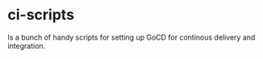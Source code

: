 # ci-scripts

Is a bunch of handy scripts for setting up GoCD for continous delivery and integration.
